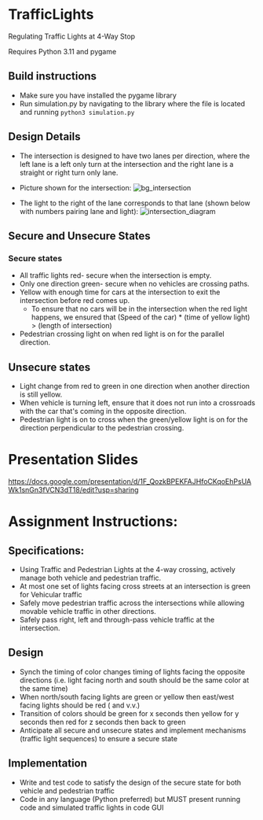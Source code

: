 # TrafficLights
Regulating Traffic Lights at 4-Way Stop 


Requires Python 3.11 and pygame

## Build instructions
* Make sure you have installed the pygame library
* Run simulation.py by navigating to the library where the file is located and running `python3 simulation.py`

## Design Details
* The intersection is designed to have two lanes per direction, where the left lane is a left only turn at the intersection and the right lane is a straight or right turn only lane.

* Picture shown for the intersection:
![bg_intersection](https://github.com/niivita/TrafficLights/assets/102556053/0b835bf4-4505-4b27-a755-318d1d228b3c)

* The light to the right of the lane corresponds to that lane (shown below with numbers pairing lane and light):
  ![intersection_diagram](https://github.com/niivita/TrafficLights/assets/102556053/57d01601-0d75-4b1a-9f63-2f3cc4ed4392)


## Secure and Unsecure States
### Secure states
* All traffic lights red- secure when the intersection is empty.
* Only one direction green- secure when no vehicles are crossing paths.
* Yellow with enough time for cars at the intersection to exit the intersection before red comes up.
  * To ensure that no cars will be in the intersection when the red light happens, we ensured that (Speed of the car) * (time of yellow light) > (length of intersection)
* Pedestrian crossing light on when red light is on for the parallel direction.
 
## Unsecure states
* Light change from red to green in one direction when another direction is still yellow.
* When vehicle is turning left, ensure that it does not run into a crossroads with the car that's coming in the opposite direction.
* Pedestrian light is on to cross when the green/yellow light is on for the direction perpendicular to the pedestrian crossing.


# Presentation Slides
https://docs.google.com/presentation/d/1F_QozkBPEKFAJHfoCKqoEhPsUAWk1snGn3fVCN3dT18/edit?usp=sharing 

# Assignment Instructions:

## Specifications:
* Using Traffic and Pedestrian Lights at the 4-way crossing, actively manage both vehicle and pedestrian traffic.
* At most one set of lights facing cross streets at an intersection is green for Vehicular traffic
* Safely move pedestrian traffic across the intersections while allowing movable vehicle traffic in other directions.
* Safely pass right, left and through-pass vehicle traffic at the intersection.
## Design
* Synch the timing of color changes timing of lights facing the opposite directions (i.e. light facing north and south should be the same color at the same time)
* When north/south facing lights are green or yellow then east/west facing lights should be red ( and v.v.)
* Transition of colors should be green for x seconds then yellow for y seconds then red for z seconds then back to green
* Anticipate all secure and unsecure states and implement mechanisms (traffic light sequences) to ensure a secure state
## Implementation
* Write and test code to satisfy the design of the secure state for both vehicle and pedestrian traffic
* Code in any language (Python preferred) but MUST present running code and simulated traffic lights in code GUI
